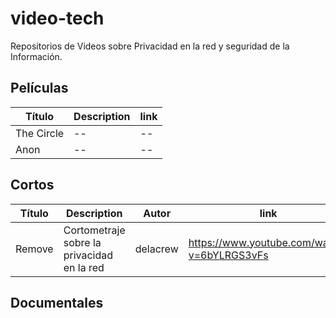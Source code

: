 # video-tech
Repositorios de Videos sobre Privacidad en la red y seguridad de la Información.

## Películas
|Título|Description|link|
|------|-----------|----|
|The Circle| -- | --|
|Anon | --| --|

## Cortos
|Título|Description|Autor|link|
|------|-----------|----|----|
|Remove|Cortometraje sobre la privacidad en la red|delacrew| https://www.youtube.com/watch?v=6bYLRGS3vFs|
## Documentales
